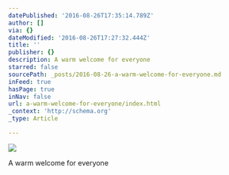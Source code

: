 ```yaml
---
datePublished: '2016-08-26T17:35:14.789Z'
author: []
via: {}
dateModified: '2016-08-26T17:27:32.444Z'
title: ''
publisher: {}
description: A warm welcome for everyone
starred: false
sourcePath: _posts/2016-08-26-a-warm-welcome-for-everyone.md
inFeed: true
hasPage: true
inNav: false
url: a-warm-welcome-for-everyone/index.html
_context: 'http://schema.org'
_type: Article

---
```

![](https://the-grid-user-content.s3-us-west-2.amazonaws.com/caa2bc9a-bacb-4767-9768-c73c3cd57179.jpg)

A warm welcome for everyone